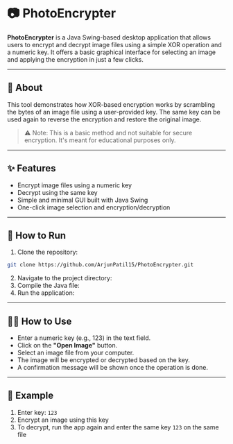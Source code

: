 # 📷 PhotoEncrypter 

**PhotoEncrypter** is a Java Swing-based desktop application that allows users to encrypt and decrypt image files using a simple XOR operation and a numeric key. It offers a basic graphical interface for selecting an image and applying the encryption in just a few clicks.

---

## 📝 About

This tool demonstrates how XOR-based encryption works by scrambling the bytes of an image file using a user-provided key. The same key can be used again to reverse the encryption and restore the original image.

> ⚠️ Note: This is a basic method and not suitable for secure encryption. It's meant for educational purposes only.

---

## ✨ Features

- Encrypt image files using a numeric key
- Decrypt using the same key
- Simple and minimal GUI built with Java Swing
- One-click image selection and encryption/decryption

---

## 🚀 How to Run

1. Clone the repository: 
```bash
git clone https://github.com/ArjunPatil15/PhotoEncrypter.git
```
2. Navigate to the project directory:
3. Compile the Java file:
4. Run the application:

---

## 🧑‍💻 How to Use

- Enter a numeric key (e.g., 123) in the text field.
- Click on the **"Open Image"** button.
- Select an image file from your computer.
- The image will be encrypted or decrypted based on the key.
- A confirmation message will be shown once the operation is done.

---

## 🧪 Example

1. Enter key: `123`
2. Encrypt an image using this key
3. To decrypt, run the app again and enter the same key `123` on the same file
